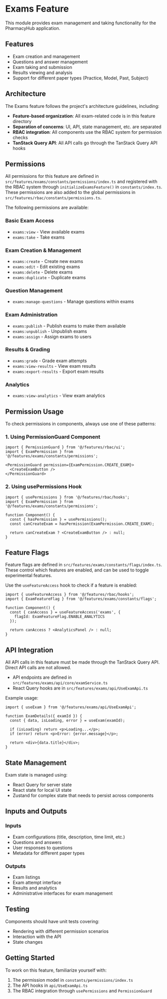 # Exams Feature

This module provides exam management and taking functionality for the PharmacyHub application.

## Features

- Exam creation and management
- Questions and answer management
- Exam taking and submission
- Results viewing and analysis
- Support for different paper types (Practice, Model, Past, Subject)

## Architecture

The Exams feature follows the project's architecture guidelines, including:

- **Feature-based organization**: All exam-related code is in this feature directory
- **Separation of concerns**: UI, API, state management, etc. are separated
- **RBAC integration**: All components use the RBAC system for permission checks
- **TanStack Query API**: All API calls go through the TanStack Query API hooks

## Permissions

All permissions for this feature are defined in `src/features/exams/constants/permissions/index.ts` and registered with the RBAC system through `initializeExamsFeature()` in `constants/index.ts`. These permissions are also added to the global permissions in `src/features/rbac/constants/permissions.ts`.

The following permissions are available:

### Basic Exam Access
- `exams:view` - View available exams
- `exams:take` - Take exams

### Exam Creation & Management
- `exams:create` - Create new exams
- `exams:edit` - Edit existing exams
- `exams:delete` - Delete exams
- `exams:duplicate` - Duplicate exams

### Question Management
- `exams:manage-questions` - Manage questions within exams

### Exam Administration
- `exams:publish` - Publish exams to make them available
- `exams:unpublish` - Unpublish exams
- `exams:assign` - Assign exams to users

### Results & Grading
- `exams:grade` - Grade exam attempts
- `exams:view-results` - View exam results
- `exams:export-results` - Export exam results

### Analytics
- `exams:view-analytics` - View exam analytics

## Permission Usage

To check permissions in components, always use one of these patterns:

### 1. Using PermissionGuard Component

```tsx
import { PermissionGuard } from '@/features/rbac/ui';
import { ExamPermission } from '@/features/exams/constants/permissions';

<PermissionGuard permission={ExamPermission.CREATE_EXAM}>
  <CreateExamButton />
</PermissionGuard>
```

### 2. Using usePermissions Hook

```tsx
import { usePermissions } from '@/features/rbac/hooks';
import { ExamPermission } from '@/features/exams/constants/permissions';

function Component() {
  const { hasPermission } = usePermissions();
  const canCreateExam = hasPermission(ExamPermission.CREATE_EXAM);
  
  return canCreateExam ? <CreateExamButton /> : null;
}
```

## Feature Flags

Feature flags are defined in `src/features/exams/constants/flags/index.ts`. These control which features are enabled, and can be used to toggle experimental features.

Use the `useFeatureAccess` hook to check if a feature is enabled:

```tsx
import { useFeatureAccess } from '@/features/rbac/hooks';
import { ExamFeatureFlag } from '@/features/exams/constants/flags';

function Component() {
  const { canAccess } = useFeatureAccess('exams', {
    flagId: ExamFeatureFlag.ENABLE_ANALYTICS
  });
  
  return canAccess ? <AnalyticsPanel /> : null;
}
```

## API Integration

All API calls in this feature must be made through the TanStack Query API. Direct API calls are not allowed.

- API endpoints are defined in `src/features/exams/api/core/examService.ts`
- React Query hooks are in `src/features/exams/api/UseExamApi.ts`

Example usage:

```tsx
import { useExam } from '@/features/exams/api/UseExamApi';

function ExamDetails({ examId }) {
  const { data, isLoading, error } = useExam(examId);
  
  if (isLoading) return <p>Loading...</p>;
  if (error) return <p>Error: {error.message}</p>;
  
  return <div>{data.title}</div>;
}
```

## State Management

Exam state is managed using:

- React Query for server state
- React state for local UI state
- Zustand for complex state that needs to persist across components

## Inputs and Outputs

### Inputs
- Exam configurations (title, description, time limit, etc.)
- Questions and answers
- User responses to questions
- Metadata for different paper types

### Outputs
- Exam listings
- Exam attempt interface
- Results and analytics
- Administrative interfaces for exam management

## Testing

Components should have unit tests covering:
- Rendering with different permission scenarios
- Interaction with the API
- State changes

## Getting Started

To work on this feature, familiarize yourself with:

1. The permission model in `constants/permissions/index.ts`
2. The API hooks in `api/UseExamApi.ts`
3. The RBAC integration through `usePermissions` and `PermissionGuard`
